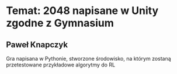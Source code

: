 # Temat: 2048 napisane w Unity zgodne z Gymnasium
## Paweł Knapczyk
Gra napisana w Pythonie, stworzone środowisko, na którym zostaną przetestowane przykładowe algorytmy do RL